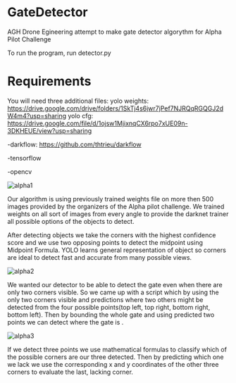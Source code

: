 # GateDetector
AGH Drone Egineering attempt to make gate detector algorythm for Alpha Pilot Challenge

To run the program, run detector.py

# Requirements
You will need three additional files:
yolo weights: https://drive.google.com/drive/folders/1SkTj4s6jwr7jPef7NJRQqRGQGJ2dW4m4?usp=sharing
yolo cfg: https://drive.google.com/file/d/1ojsw1MjixnqCX6rpo7xUE09n-3DKHEUE/view?usp=sharing

-darkflow: https://github.com/thtrieu/darkflow

-tensorflow

-opencv



![alpha1](https://i.imgur.com/ysXRc9R.png)

   Our algorithm is using previously trained weights file on more then 500 images provided by the organizers of the Alpha pilot challenge.
  We trained weights on all sort of images from every angle to provide the darknet trainer all possible options of the objects to detect.
  
  
  After detecting objects we take the corners with the highest confidence score and we use two opposing points to detect the midpoint 
  using Midpoint Formula. YOLO learns general representation of object so corners are ideal to detect fast and accurate from many possible 
  views.
  
   ![alpha2](https://i.imgur.com/NlBArN0.png)
  
  We wanted our detector to be able to detect the gate even when there are only two corners visible. So we came up with a 
  script which by using the only two corners visible and predictions where two others might be detected from the four possible points(top 
  left, top right, bottom right, bottom left). Then by bounding the whole gate and using predicted two points we can detect where the gate 
  is .
  
 ![alpha3](https://i.imgur.com/wIqyc9g.png)
  
  
  If we detect three points we use mathematical formulas to classify which of the possible corners are our three detected. 
  Then by predicting which one we lack we use the corresponding x and y coordinates of the other three corners to evaluate the last, 
  lacking corner.

